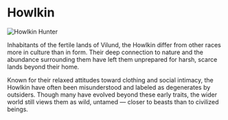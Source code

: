 # Howlkin

![Howlkin Hunter](/images/howlkin_hunter.jpg)

Inhabitants of the fertile lands of Vilund, the Howlkin differ from other races more in culture than in form. Their deep connection to nature and the abundance surrounding them have left them unprepared for harsh, scarce lands beyond their home.

Known for their relaxed attitudes toward clothing and social intimacy, the Howlkin have often been misunderstood and labeled as degenerates by outsiders. Though many have evolved beyond these early traits, the wider world still views them as wild, untamed — closer to beasts than to civilized beings.